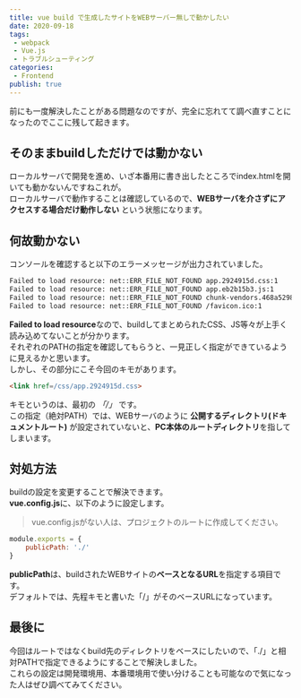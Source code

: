 ```yaml
---
title: vue build で生成したサイトをWEBサーバー無しで動かしたい
date: 2020-09-18
tags:
 - webpack
 - Vue.js
 - トラブルシューティング
categories: 
 - Frontend
publish: true
---
```


前にも一度解決したことがある問題なのですが、完全に忘れてて調べ直すことになったのでここに残して起きます。<br>

## そのままbuildしただけでは動かない
ローカルサーバで開発を進め、いざ本番用に書き出したところでindex.htmlを開いても動かないんですねこれが。<br>
ローカルサーバで動作することは確認しているので、**WEBサーバを介さずにアクセスする場合だけ動作しない**
という状態になります。<br>

## 何故動かない
コンソールを確認すると以下のエラーメッセージが出力されていました。<br>
```Bash
Failed to load resource: net::ERR_FILE_NOT_FOUND app.2924915d.css:1 
Failed to load resource: net::ERR_FILE_NOT_FOUND app.eb2b15b3.js:1
Failed to load resource: net::ERR_FILE_NOT_FOUND chunk-vendors.468a5298.js:1 
Failed to load resource: net::ERR_FILE_NOT_FOUND /favicon.ico:1 
```
**Failed to load resource**なので、buildしてまとめられたCSS、JS等々が上手く読み込めてないことが分かります。<br>
それぞれのPATHの指定を確認してもらうと、一見正しく指定ができているように見えるかと思います。<br>
しかし、その部分にこそ今回のキモがあります。<br>
```html
<link href=/css/app.2924915d.css>
```
キモというのは、最初の *「/」* です。<br>
この指定（絶対PATH）では、WEBサーバのように **公開するディレクトリ(ドキュメントルート)** が設定されていないと、**PC本体のルートディレクトリ**を指してしまいます。<br>

## 対処方法
buildの設定を変更することで解決できます。<br>
**vue.config.js**に、以下のように設定します。<br>
 > vue.config.jsがない人は、プロジェクトのルートに作成してください。
```js
module.exports = {
    publicPath: './'
}
```
**publicPath**は、buildされたWEBサイトの**ベースとなるURL**を指定する項目です。<br>
デフォルトでは、先程キモと書いた「/」がそのベースURLになっています。<br>

## 最後に
今回はルートではなくbuild先のディレクトリをベースにしたいので、「./」と相対PATHで指定できるようにすることで解決しました。<br>
これらの設定は開発環境用、本番環境用で使い分けることも可能なので気になった人はぜひ調べてみてください。